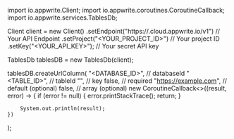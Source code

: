 import io.appwrite.Client;
import io.appwrite.coroutines.CoroutineCallback;
import io.appwrite.services.TablesDb;

Client client = new Client()
    .setEndpoint("https://<REGION>.cloud.appwrite.io/v1") // Your API Endpoint
    .setProject("<YOUR_PROJECT_ID>") // Your project ID
    .setKey("<YOUR_API_KEY>"); // Your secret API key

TablesDb tablesDB = new TablesDb(client);

tablesDB.createUrlColumn(
    "<DATABASE_ID>", // databaseId
    "<TABLE_ID>", // tableId
    "", // key
    false, // required
    "https://example.com", // default (optional)
    false, // array (optional)
    new CoroutineCallback<>((result, error) -> {
        if (error != null) {
            error.printStackTrace();
            return;
        }

        System.out.println(result);
    })
);

